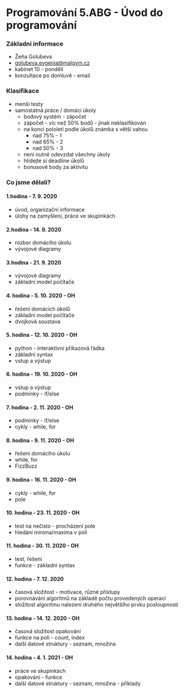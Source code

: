 # Programování 5.ABG - Úvod do programování

### Základní informace
- Žeňa Golubeva
- golubeva.evgenia@malgym.cz
- kabinet 10 - pondělí
- konzultace po domluvě - email

### Klasifikace
- menší testy
- samostatná práce / domácí úkoly
  - bodový systém - zápočet
  - zápočet - víc než 50% bodů - jinak neklasifikován
  - na konci pololetí podle úkolů známka s větší vahou
    - nad 75% - 1
    - nad 65% - 2
    - nad 50% - 3
  - není nutné odevzdat všechny úkoly
  - hlídejte si deadline úkolů
  - bonusové body za aktivitu

### Co jsme dělali?
#### 1.hodina - 7. 9. 2020
- úvod, organizační informace
- úlohy na zamyšlení, práce ve skupinkách

#### 2.hodina - 14. 9. 2020
- rozbor domácího úkolu
- vývojové diagramy

#### 3.hodina - 21. 9. 2020
- vývojové diagramy
- základní model počítače

#### 4. hodina - 5. 10. 2020 - OH
- řešení domácích úkolů
- základní model počítače
- dvojková soustava

#### 5. hodina - 12. 10. 2020 - OH
- python - interaktivní příkazová řádka
- základní syntax
- vstup a výstup

#### 6. hodina - 19. 10. 2020 - OH
- vstup a výstup
- podmínky - if/else

#### 7. hodina - 2. 11. 2020 - OH
- podmínky - if/else
- cykly - while, for

#### 8. hodina - 9. 11. 2020 - OH
- řešení domácího úkolu
- while, for
- FizzBuzz

#### 9. hodina - 16. 11. 2020 - OH
- cykly - while, for
- pole

#### 10. hodina - 23. 11. 2020 - OH
- test na nečisto - procházení pole
- hledání minima/maxima v poli

#### 11. hodina - 30. 11. 2020 - OH
- test, řešení
- funkce - základní syntax

#### 12. hodina - 7. 12. 2020
- časová složitost - motivace, různé přístupy
- porovnávání algoritmů na základě počtu provedených operací
- složitost algoritmu nalezení druhého největšího prvku posloupnosti

#### 13. hodina - 14. 12. 2020 - OH
- časová složitost opakování
- funkce na poli - count, index
- další datové struktury - seznam, množina

#### 14. hodina - 4. 1. 2021 - OH
- práce ve skupinkách
- opakování - funkce
- další datové struktury - seznam, množina - příklady


